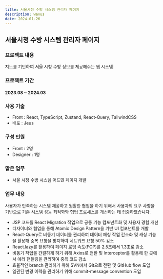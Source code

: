 ```yaml
---
title: 서울시청 수방 시스템 관리자 페이지
description: wavus
date: 2024-01-26
---
```


## 서울시청 수방 시스템 관리자 페이지

### 프로젝트 내용

지도를 기반하여 서울 시청 수방 정보를 제공해주는 웹 시스템

### 프로젝트 기간

#### 2023.08 ~ 2024.03

### 사용 기술

- Front : React, TypeScript, Zustand, React-Query, TailwindCSS
- 배포 : Jeus

### 구성 인원
- Front : 2명
- Designer : 1명

### 맡은 업무
- 서울 시청 수방 시스템 어드민 페이지 개발
  
### 업무 내용
사용자가 만족하는 시스템 제공하고 원활한 협업을 하기 위해서 사용자의 요구 사항을 기반으로 기존 시스템 성능 최적화와 협업 프로세스를 개선하는 데 집중하였습니다.

- JSP 코드를 React Migration 작업으로 공통 기능 컴포넌트화 및 사용자 경험 개선
- 디자이너와 협업을 통해 Atomic Design Pattern을 기반 UI 컴포넌트를 개발
- React-Query로 비동기 데이터를 관리하여 데이터 패칭 작업 간소화 및 캐싱 기능을 활용해 중복 요청을 방지하여 네트워크 요청 50% 감소
- React.lazy를 활용하여 페이지 로딩 속도(FCP)를 2.5초에서 1.3초로 감소
- 비동기 작업을 간결하게 하기 위해 Axios로 전환 및 Interceptor를 활용해 한 곳에서 에러 핸들링을 관리하여 중복 코드 감소
- 효율적인 branch 관리하기 위해 SVN에서 Git으로 전환 및 GitHub flow 도입
- 일관된 변경 이력을 관리하기 위해 commit-message convention 도입

